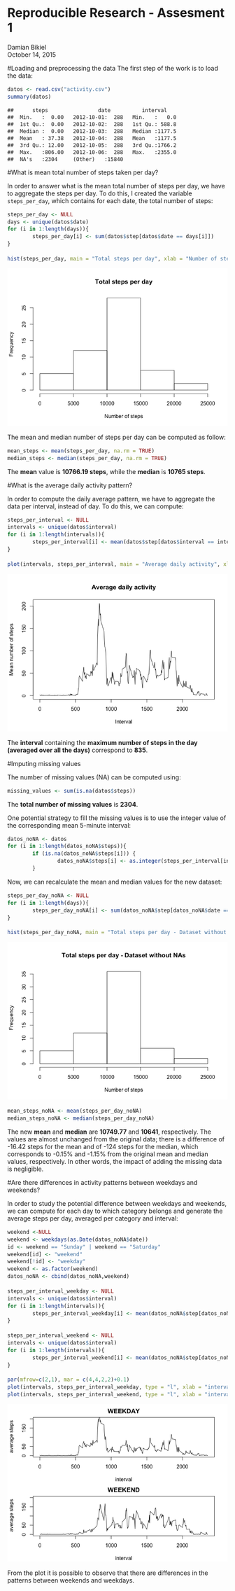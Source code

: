 # Reproducible Research - Assesment 1
Damian Bikiel  
October 14, 2015  


#Loading and preprocessing the data
The first step of the work is to load the data:


```r
datos <- read.csv("activity.csv")
summary(datos)
```

```
##      steps                date          interval     
##  Min.   :  0.00   2012-10-01:  288   Min.   :   0.0  
##  1st Qu.:  0.00   2012-10-02:  288   1st Qu.: 588.8  
##  Median :  0.00   2012-10-03:  288   Median :1177.5  
##  Mean   : 37.38   2012-10-04:  288   Mean   :1177.5  
##  3rd Qu.: 12.00   2012-10-05:  288   3rd Qu.:1766.2  
##  Max.   :806.00   2012-10-06:  288   Max.   :2355.0  
##  NA's   :2304     (Other)   :15840
```

#What is mean total number of steps taken per day?

In order to answer what is the mean total number of steps per day, we have to aggregate the steps per day. To do this, I created the variable ``steps_per_day``, which contains for each date, the total number of steps:


```r
steps_per_day <- NULL
days <- unique(datos$date)
for (i in 1:length(days)){
        steps_per_day[i] <- sum(datos$step[datos$date == days[i]])       
}

hist(steps_per_day, main = "Total steps per day", xlab = "Number of steps")
```

![](PA1_template_files/figure-html/unnamed-chunk-3-1.png) 

The mean and median number of steps per day can be computed as follow:


```r
mean_steps <- mean(steps_per_day, na.rm = TRUE)
median_steps <- median(steps_per_day, na.rm = TRUE)
```

The <b>mean</b> value is <b>10766.19 steps</b>, while the <b>median</b> is <b>10765 steps</b>.

#What is the average daily activity pattern?

In order to compute the daily average pattern, we have to aggregate the data per interval, instead of day. To do this, we can compute:


```r
steps_per_interval <- NULL
intervals <- unique(datos$interval)
for (i in 1:length(intervals)){
        steps_per_interval[i] <- mean(datos$step[datos$interval == intervals[i]], na.rm = TRUE)       
}

plot(intervals, steps_per_interval, main = "Average daily activity", xlab = "Interval", ylab = "Mean number of steps", type = "l")
```

![](PA1_template_files/figure-html/unnamed-chunk-5-1.png) 

The <b>interval</b> containing the <b>maximum number of steps in the day (averaged over all the days)</b> correspond to <b>835</b>.

#Imputing missing values

The number of missing values (NA) can be computed using:


```r
missing_values <- sum(is.na(datos$steps))
```

The <b>total number of missing values</b> is <b>2304</b>.

One potential strategy to fill the missing values is to use the integer value of the corresponding mean 5-minute interval:


```r
datos_noNA <- datos
for (i in 1:length(datos_noNA$steps)){
        if (is.na(datos_noNA$steps[i])) {
                datos_noNA$steps[i] <- as.integer(steps_per_interval[intervals == datos_noNA$interval[i]])}
        }
```

Now, we can recalculate the mean and median values for the new dataset:


```r
steps_per_day_noNA <- NULL
for (i in 1:length(days)){
        steps_per_day_noNA[i] <- sum(datos_noNA$step[datos_noNA$date == days[i]])       
}

hist(steps_per_day_noNA, main = "Total steps per day - Dataset without NAs", xlab = "Number of steps")
```

![](PA1_template_files/figure-html/unnamed-chunk-8-1.png) 

```r
mean_steps_noNA <- mean(steps_per_day_noNA)
median_steps_noNA <- median(steps_per_day_noNA)
```

The new <b>mean</b> and <b>median</b> are <b>10749.77</b> and <b>10641</b>, respectively. The values are almost unchanged from the original data; there is a difference of -16.42 steps for the mean and of -124 steps for the median, which corresponds to -0.15% and -1.15% from the original mean and median values, respectively. In other words, the impact of adding the missing data is negligible.

#Are there differences in activity patterns between weekdays and weekends?

In order to study the potential difference between weekdays and weekends, we can compute for each day to which category belongs and generate the average steps per day, averaged per category and interval:


```r
weekend <-NULL
weekend <- weekdays(as.Date(datos_noNA$date))
id <- weekend == "Sunday" | weekend == "Saturday"
weekend[id] <- "weekend"
weekend[!id] <- "weekday"
weekend <- as.factor(weekend)
datos_noNA <- cbind(datos_noNA,weekend)

steps_per_interval_weekday <- NULL
intervals <- unique(datos$interval)
for (i in 1:length(intervals)){
        steps_per_interval_weekday[i] <- mean(datos_noNA$step[datos_noNA$interval == intervals[i] & datos_noNA$weekend == "weekday"])       
}

steps_per_interval_weekend <- NULL
intervals <- unique(datos$interval)
for (i in 1:length(intervals)){
        steps_per_interval_weekend[i] <- mean(datos_noNA$step[datos_noNA$interval == intervals[i] & datos_noNA$weekend == "weekend"])       
}

par(mfrow=c(2,1), mar = c(4,4,2,2)+0.1)
plot(intervals, steps_per_interval_weekday, type = "l", xlab = "interval", ylab = " average steps", ylim = c(0,200), main = "WEEKDAY")
plot(intervals, steps_per_interval_weekend, type = "l", xlab = "interval", ylab = " average steps", ylim = c(0,200), main = "WEEKEND")
```

![](PA1_template_files/figure-html/unnamed-chunk-9-1.png) 

From the plot it is possible to observe that there are differences in the patterns between weekends and weekdays. 
